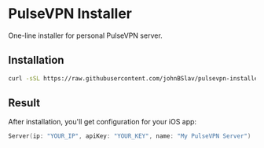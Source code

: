 # PulseVPN Installer

One-line installer for personal PulseVPN server.

## Installation

```bash
curl -sSL https://raw.githubusercontent.com/johnBSlav/pulsevpn-installer/main/install.sh | sudo bash
```

## Result
After installation, you'll get configuration for your iOS app:
```swift
Server(ip: "YOUR_IP", apiKey: "YOUR_KEY", name: "My PulseVPN Server")
```
